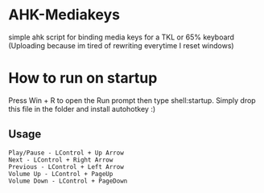 # AHK-Mediakeys
simple ahk script for binding media keys for a TKL or 65% keyboard (Uploading because im tired of rewriting everytime I reset windows)

# How to run on startup
Press Win + R to open the Run prompt then type shell:startup. Simply drop this file in the folder and install autohotkey :)

## Usage

```
Play/Pause - LControl + Up Arrow
Next - LControl + Right Arrow
Previous - LControl + Left Arrow
Volume Up - LControl + PageUp
Volume Down - LControl + PageDown
```
